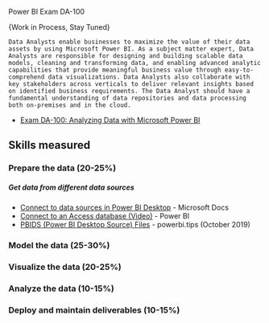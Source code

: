Power BI Exam DA-100

{Work in Process, Stay Tuned}

`Data Analysts enable businesses to maximize the value of their data assets by using Microsoft Power BI. As a subject matter expert, Data Analysts are responsible for designing and building scalable data models, cleaning and transforming data, and enabling advanced analytic capabilities that provide meaningful business value through easy-to-comprehend data visualizations. Data Analysts also collaborate with key stakeholders across verticals to deliver relevant insights based on identified business requirements. The Data Analyst should have a fundamental understanding of data repositories and data processing both on-premises and in the cloud.`

* [Exam DA-100: Analyzing Data with Microsoft Power BI](https://docs.microsoft.com/en-us/learn/certifications/exams/da-100)

## Skills measured
### Prepare the data (20-25%)
##### Get data from different data sources
* [Connect to data sources in Power BI Desktop](https://docs.microsoft.com/en-us/power-bi/connect-data/desktop-connect-to-data) - Microsoft Docs
* [Connect to an Access database (Video)](https://www.youtube.com/watch?v=S6s0osmRCZ4&list=PL1N57mwBHtN0JFoKSR0n-tBkUJHeMP2cP&index=6) - Power BI
* [PBIDS (Power BI Desktop Source) Files](https://powerbi.tips/2019/10/make-pbids-files/) - powerbi.tips (October 2019)

### Model the data (25-30%)
### Visualize the data (20-25%)
### Analyze the data (10-15%)
### Deploy and maintain deliverables (10-15%)
